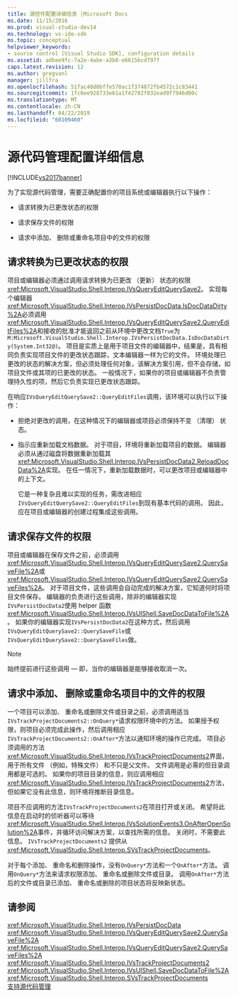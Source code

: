 ```yaml
---
title: 源控件配置详细信息 |Microsoft Docs
ms.date: 11/15/2016
ms.prod: visual-studio-dev14
ms.technology: vs-ide-sdk
ms.topic: conceptual
helpviewer_keywords:
- source control [Visual Studio SDK], configuration details
ms.assetid: adbee9fc-7a2e-4abe-a3b8-e6615bcd797f
caps.latest.revision: 12
ms.author: gregvanl
manager: jillfra
ms.openlocfilehash: 51fac40d0bffe570ac1f374872fb4572c1c83441
ms.sourcegitcommit: 1fc6ee928733e61a1f42782f832ead9f7946d00c
ms.translationtype: MT
ms.contentlocale: zh-CN
ms.lasthandoff: 04/22/2019
ms.locfileid: "60109460"
---
```

# <a name="source-control-configuration-details"></a>源代码管理配置详细信息
[!INCLUDE[vs2017banner](../../includes/vs2017banner.md)]

为了实现源代码管理，需要正确配置你的项目系统或编辑器执行以下操作：  
  
- 请求转换为已更改状态的权限  
  
- 请求保存文件的权限  
  
- 请求中添加、 删除或重命名项目中的文件的权限  
  
## <a name="request-permission-to-transition-to-changed-state"></a>请求转换为已更改状态的权限  
 项目或编辑器必须通过调用请求转换为已更改 （更新） 状态的权限<xref:Microsoft.VisualStudio.Shell.Interop.IVsQueryEditQuerySave2>。 实现每个编辑器<xref:Microsoft.VisualStudio.Shell.Interop.IVsPersistDocData.IsDocDataDirty%2A>必须调用<xref:Microsoft.VisualStudio.Shell.Interop.IVsQueryEditQuerySave2.QueryEditFiles%2A>和接收的批准才能返回之前从环境中更改文档`True`为`M:Microsoft.VisualStudio.Shell.Interop.IVsPersistDocData.IsDocDataDirty(System.Int32@)`。 项目是实质上是用于项目文件的编辑器中，结果是，具有相同负责实现项目文件的更改状态跟踪，文本编辑器一样为它的文件。 环境处理已更改的状态的解决方案，但必须处理任何对象，该解决方案引用，但不会存储，如项目文件或其项的已更改的状态。 一般情况下，如果你的项目或编辑器不负责管理持久性的项，然后它负责实现已更改状态跟踪。  
  
 在响应`IVsQueryEditQuerySave2::QueryEditFiles`调用，该环境可以执行以下操作：  
  
- 拒绝对更改的调用，在这种情况下的编辑器或项目必须保持不变 （清理） 状态。  
  
- 指示应重新加载文档数据。 对于项目，环境将重新加载项目的数据。 编辑器必须从通过磁盘将数据重新加载其<xref:Microsoft.VisualStudio.Shell.Interop.IVsPersistDocData2.ReloadDocData%2A>实现。 在任一情况下，重新加载数据时，可以更改项目或编辑器中的上下文。  
  
  它是一种复杂且难以实现的任务，需改进相应`IVsQueryEditQuerySave2::QueryEditFiles`到现有基本代码的调用。 因此，应在项目或编辑器的创建过程集成这些调用。  
  
## <a name="request-permission-to-save-a-file"></a>请求保存文件的权限  
 项目或编辑器在保存文件之前，必须调用<xref:Microsoft.VisualStudio.Shell.Interop.IVsQueryEditQuerySave2.QuerySaveFile%2A>或<xref:Microsoft.VisualStudio.Shell.Interop.IVsQueryEditQuerySave2.QuerySaveFiles%2A>。 对于项目文件，这些调用会自动完成的解决方案，它知道何时将项目文件保存。 编辑器的负责进行这些调用，除非的编辑器实现`IVsPersistDocData2`使用 helper 函数<xref:Microsoft.VisualStudio.Shell.Interop.IVsUIShell.SaveDocDataToFile%2A>。 如果你的编辑器实现`IVsPersistDocData2`在这种方式，然后调用`IVsQueryEditQuerySave2::QuerySaveFile`或`IVsQueryEditQuerySave2::QuerySaveFiles`做。  
  
> [!NOTE]
>  始终提前进行这些调用 — 即，当你的编辑器是能够接收取消一次。  
  
## <a name="request-permission-to-add-remove-or-rename-files-in-the-project"></a>请求中添加、 删除或重命名项目中的文件的权限  
 一个项目可以添加、 重命名或删除文件或目录之前，必须调用适当`IVsTrackProjectDocuments2::OnQuery*`请求权限环境中的方法。 如果授予权限，则项目必须完成此操作，然后调用相应`IVsTrackProjectDocuments2::OnAfter*`方法以通知环境的操作已完成。 项目必须调用的方法<xref:Microsoft.VisualStudio.Shell.Interop.IVsTrackProjectDocuments2>界面，用于所有文件 （例如，特殊文件） 和不只是父文件。 文件调用是必需的但目录调用都是可选的。 如果你的项目目录的信息，则应调用相应<xref:Microsoft.VisualStudio.Shell.Interop.IVsTrackProjectDocuments2>方法，但如果它没有此信息，则环境将推断目录信息。  
  
 项目不应调用的方法`IVsTrackProjectDocuments2`在项目打开或关闭。 希望将此信息在启动时的侦听器可以等待<xref:Microsoft.VisualStudio.Shell.Interop.IVsSolutionEvents3.OnAfterOpenSolution%2A>事件，并循环访问解决方案，以查找所需的信息。 关闭时，不需要此信息。 `IVsTrackProjectDocuments2` 提供从<xref:Microsoft.VisualStudio.Shell.Interop.SVsTrackProjectDocuments>。  
  
 对于每个添加、 重命名和删除操作，没有`OnQuery*`方法和一个`OnAfter*`方法。 调用`OnQuery*`方法来请求权限添加、 重命名或删除文件或目录。 调用`OnAfter*`方法后的文件或目录已添加、 重命名或删除的项目状态将反映新状态。  
  
## <a name="see-also"></a>请参阅  
 <xref:Microsoft.VisualStudio.Shell.Interop.IVsPersistDocData>   
 <xref:Microsoft.VisualStudio.Shell.Interop.IVsQueryEditQuerySave2.QuerySaveFile%2A>   
 <xref:Microsoft.VisualStudio.Shell.Interop.IVsQueryEditQuerySave2.QuerySaveFiles%2A>   
 <xref:Microsoft.VisualStudio.Shell.Interop.IVsTrackProjectDocuments2>   
 <xref:Microsoft.VisualStudio.Shell.Interop.IVsUIShell.SaveDocDataToFile%2A>   
 <xref:Microsoft.VisualStudio.Shell.Interop.SVsTrackProjectDocuments>   
 [支持源代码管理](../../extensibility/internals/supporting-source-control.md)
